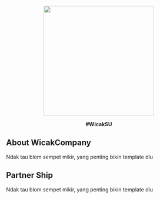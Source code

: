 <p align="center"><a href="#" target="_blank"><img src="https://wicak-bukan-joki.000webhostapp.com/img/wicakcompany.jpg" width="300"></a></p>

<strong><p align="center">#WicakSU</p></strong>

## About WicakCompany

Ndak tau blom sempet mikir, yang penting bikin template dlu

## Partner Ship

Ndak tau blom sempet mikir, yang penting bikin template dlu
